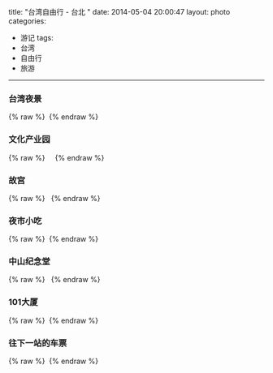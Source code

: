 title: "台湾自由行 - 台北 "
date: 2014-05-04 20:00:47
layout: photo
categories:
- 游记
tags:
- 台湾
- 自由行
- 旅游
---
### 台湾夜景
{% raw %}
<a href="http://7xpvl0.com1.z0.glb.clouddn.com/IMG_0020.jpg" class="fancybox"><img class="lazy" data-original="http://7xpvl0.com1.z0.glb.clouddn.com/IMG_0020.jpg?imageView2/2/w/640" /></a>
{% endraw %}


### 文化产业园
{% raw %}
<a href="http://7xpvl0.com1.z0.glb.clouddn.com/P4270455.jpg" class="fancybox"><img class="lazy" data-original="http://7xpvl0.com1.z0.glb.clouddn.com/P4270455.jpg?imageView2/2/w/640" /></a>
<a href="http://7xpvl0.com1.z0.glb.clouddn.com/P4270460.jpg" class="fancybox"><img class="lazy" data-original="http://7xpvl0.com1.z0.glb.clouddn.com/P4270460.jpg?imageView2/2/w/640" /></a>
<a href="http://7xpvl0.com1.z0.glb.clouddn.com/P4270461.jpg" class="fancybox"><img class="lazy" data-original="http://7xpvl0.com1.z0.glb.clouddn.com/P4270461.jpg?imageView2/2/w/640" /></a>
<a href="http://7xpvl0.com1.z0.glb.clouddn.com/IMG_0022.jpg" class="fancybox"><img class="lazy" data-original="http://7xpvl0.com1.z0.glb.clouddn.com/IMG_0022.jpg?imageView2/2/w/640" /></a>
{% endraw %}


### 故宫
{% raw %}
<a href="http://7xpvl0.com1.z0.glb.clouddn.com/P4270494.jpg" class="fancybox"><img class="lazy" data-original="http://7xpvl0.com1.z0.glb.clouddn.com/P4270494.jpg?imageView2/2/w/640" /></a>
<a href="http://7xpvl0.com1.z0.glb.clouddn.com/IMG_0025.jpg" class="fancybox"><img class="lazy" data-original="http://7xpvl0.com1.z0.glb.clouddn.com/IMG_0025.jpg?imageView2/2/w/640" /></a>
{% endraw %}

### 夜市小吃
{% raw %}
<a href="http://7xpvl0.com1.z0.glb.clouddn.com/IMG_0034.jpg" class="fancybox"><img class="lazy" data-original="http://7xpvl0.com1.z0.glb.clouddn.com/IMG_0034.jpg?imageView2/2/w/640" /></a>
{% endraw %}

### 中山纪念堂
{% raw %}
<a href="http://7xpvl0.com1.z0.glb.clouddn.com/P4270489.jpg" class="fancybox"><img class="lazy" data-original="http://7xpvl0.com1.z0.glb.clouddn.com/P4270489.jpg?imageView2/2/w/640" /></a>
<a href="http://7xpvl0.com1.z0.glb.clouddn.com/P4270476.jpg" class="fancybox"><img class="lazy" data-original="http://7xpvl0.com1.z0.glb.clouddn.com/P4270476.jpg?imageView2/2/w/640" /></a>
{% endraw %}

### 101大厦
{% raw %}
<a href="http://7xpvl0.com1.z0.glb.clouddn.com/P4270492.jpg" class="fancybox"><img class="lazy" data-original="http://7xpvl0.com1.z0.glb.clouddn.com/P4270492.jpg?imageView2/2/w/640" /></a>
{% endraw %}

### 往下一站的车票
{% raw %}
<a href="http://7xpvl0.com1.z0.glb.clouddn.com/IMG_0038.jpg" class="fancybox"><img class="lazy" data-original="http://7xpvl0.com1.z0.glb.clouddn.com/IMG_0038.jpg?imageView2/2/w/640" /></a>
{% endraw %}